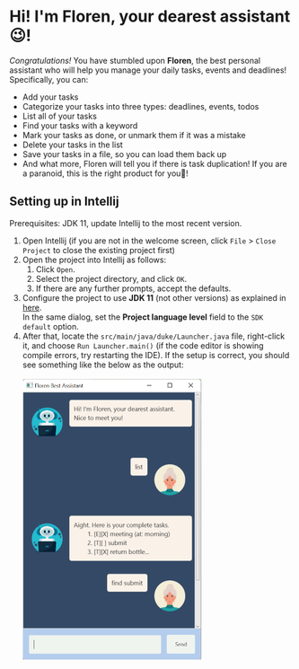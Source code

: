 # Hi! I'm Floren, your dearest assistant😉!

_Congratulations!_ You have stumbled upon __Floren__, the best personal assistant who will help you manage your daily tasks, events and deadlines! Specifically, you can:
- Add your tasks
- Categorize your tasks into three types: deadlines, events, todos
- List all of your tasks
- Find your tasks with a keyword
- Mark your tasks as done, or unmark them if it was a mistake
- Delete your tasks in the list
- Save your tasks in a file, so you can load them back up
- And what more, Floren will tell you if there is task duplication! If you are a paranoid, this is the right product for you🤩!

## Setting up in Intellij

Prerequisites: JDK 11, update Intellij to the most recent version.

1. Open Intellij (if you are not in the welcome screen, click `File` > `Close Project` to close the existing project first)
1. Open the project into Intellij as follows:
   1. Click `Open`.
   1. Select the project directory, and click `OK`.
   1. If there are any further prompts, accept the defaults.
1. Configure the project to use **JDK 11** (not other versions) as explained in [here](https://www.jetbrains.com/help/idea/sdk.html#set-up-jdk).<br>
   In the same dialog, set the **Project language level** field to the `SDK default` option.
4. After that, locate the `src/main/java/duke/Launcher.java` file, right-click it, and choose
   `Run Launcher.main()` (if the code editor is showing compile errors, try restarting the IDE). If
   the setup is correct, you should see something like the below as the output: <br><br>
   <img src="docs/Ui.png" height="500px">
